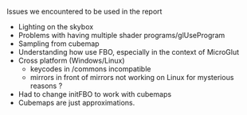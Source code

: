 Issues we encountered to be used in the report

- Lighting on the skybox
- Problems with having multiple shader programs/glUseProgram
- Sampling from cubemap
- Understanding how use FBO, especially in the context of MicroGlut
- Cross platform (Windows/Linux)
    - keycodes in /commons incompatible
    - mirrors in front of mirrors not working on Linux for mysterious reasons ?
- Had to change initFBO to work with cubemaps
- Cubemaps are just approximations.

